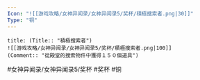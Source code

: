 ```yaml
---
Icon: "![[游戏攻略/女神异闻录/女神异闻录5/奖杯/積極搜索者.png|30]]"
Type: "铜"
---
```

```ad-common-bronze-trophy
title: (Title:: "積極搜索者")
![[游戏攻略/女神异闻录/女神异闻录5/奖杯/積極搜索者.png|100]]
(Comment:: "從殿堂的搜索物件中獲得１５０個道具")
```

#女神异闻录/女神异闻录5/奖杯 #奖杯 #铜
